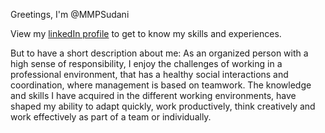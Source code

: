 Greetings, I'm @MMPSudani

View my <a href="https://www.linkedin.com/in/mohammad-sudani-9b8128196/">linkedIn profile</a> to get to know my skills and experiences.

But to have a short description about me: As an organized person with a high sense of responsibility, I enjoy the challenges of working in a  professional environment, that has a healthy social interactions and coordination, where management is based on teamwork. The knowledge and skills I have acquired in the different working environments, have shaped my ability to adapt quickly, work productively, think creatively and work effectively as part of a team or individually.

<!---
MMPSoudani/MMPSoudani is a ✨ special ✨ repository because its `README.md` (this file) appears on your GitHub profile.
You can click the Preview link to take a look at your changes.
--->
